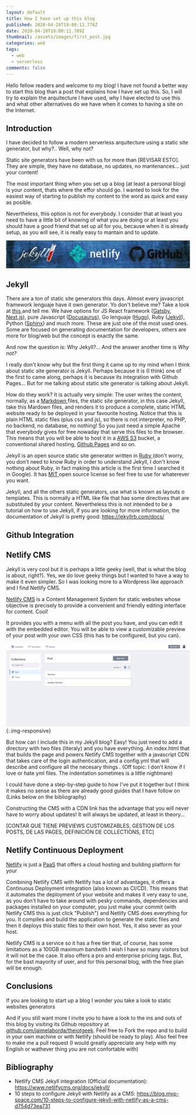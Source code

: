 ```yaml
---
layout: default
title: How I have set up this blog
published: 2020-04-28T19:00:11.778Z
date: 2020-04-28T19:00:11.789Z
thumbnail: /assets/images/first_post.jpg
categories: web
tags:
  - web
  - serverless
comments: false
---
```

Hello fellow readers and welcome to my blog! I have not found a better way to start this blog  than a post that explains how I have set up this. So, I will try to explain the arquitecture I have used, why I have elected to use this and what other alternatives do we have when it comes to having a site on the Internet.

<!--more-->

## Introduction

I have decided to follow a modern serverless arquitecture using a static site generator, but why?.. Well, why not?

Static site generators have been with us for more than \[REVISAR ESTO]. They are simple, they have no database, no updates, no mantenances... just your content!

The most important thing when you set up a blog (at least a personal blog) is your content, thats where the effor should go. I wanted to look for the easiest way of starting to publish my content to the word as quick and easy as posible. 

Nevertheless, this option is not for everybody. I consider that at least you need to have a little bit of knowing of what you are doing or at least you should have a good friend that set up all for you, because when it is already setup, as you will see, it is really easy to mantain and to update.

![](/assets/images/first_post.jpg)

## Jekyll

There are a ton of static site generators this days. Almost every javascript framework lenguaje have it own generator. Yo don't believe me? Take a look at [this ](https://www.staticgen.com/)and tell me. We have options for JS React framework ([Gatsby](https://www.gatsbyjs.org/), [Next.js](https://nextjs.org/)), pure Javascript ([Docusaurus](https://docusaurus.io/)), Go lenguaje ([Hugo](https://gohugo.io/)), Ruby ([Jekyll](https://jekyllrb.com/)), Python ([Sphinx](https://www.sphinx-doc.org/en/master/)) and much more. These are just one of the most used ones. Some are focused on generating documentation for developers, others are more for blog/web but the concept is exactly the same.

And now the question is: Why Jekyll?... And the answer another time is *Why not?*

I really don't know why but the first thing it came up to my mind when I think about static site generator is Jekyll. Perhaps because it is (I think) one of the first to came along, perhaps it is because its integration with Github Pages... But for me talking about static site generator is talking about Jekyll. 

How do they work? It is actually very simple: The user writes the content, normally, as a [Markdown ](https://en.wikipedia.org/wiki/Markdown)files, the static site generator, in this case Jekyll, take this Mardown files, and renders it to produce a complete, static HTML website ready to be deployed in your favourite hosting. Notice that this is plain HTML static files (plus css and js), so there is not interpreter, no PHP, no backend, no database, no nothing! So you just need a simple Apache that everybody gives for free nowaday that serve this files to the browser. This means that you will be able to host it in a [AWS S3](https://aws.amazon.com/s3/) bucket, a conventional shared hosting, [Github Pages](https://pages.github.com/) and so on.

Jekyll is an open source static site generator written in [Ruby ](https://www.ruby-lang.org/en/)(don't worry, you don't need to know Ruby in order to understand Jekyll, I don't know nothing about Ruby, in fact making this article is the first time I searched it in Google). It has [MIT ](https://opensource.org/licenses/MIT)open source license so feel free to use for whaterever you want.

Jekyll, and all the others static generators, use what is known as layouts o templates. This is normally a HTML like file that has some directives that are substituted by your content. Nevertheless this is not intended to be a tutorial on how to use Jekyll, if you are looking for more information, the documentation of Jekyll is pretty good: <https://jekyllrb.com/docs/>

## Github Integration



## Netlify CMS

Jekyll is very cool but it is perhaps a little geeky (well, that is what the blog is about, right?). Yes, we do love geeky things but I wanted to have a way to make it even simpler. So I was looking more to a Wordpress like approach and I find Netlify CMS. 

[Netlify CMS](https://www.netlifycms.org/) is a Content Management System for static websites whose objective is precisely to provide a convenient and friendly editing interface for content. Cool!

It provides you with a menu with all the post you have, and you can edit it with the embedded editor. You will be able to view a customizable preview of your post with your own CSS (this has to be configured, but you can). 

![](/assets/images/netlify_cms.png){:.img-responsive}

But how can I include this in my Jekyll blog? Easy! You just need to add a directory with two files (literaly) and you have everything. An index.html that that builds the page and powers Netlify CMS together with a javascript CDN that takes care of the login authentication, and a config.yml that will describe and configure all the necesary things . (Off topic: I don't know if I love or hate yml files. The indentation sometimes is a little nightmare)

I could have done a step-by-step guide to how I've put it together but I think it makes no sense as there are already good guides that I have follow on (Links below on the bibliography)

Constructing the CMS with a CDN link has the advantage that you will never have to worry about updates! It will always be updated, at least in theory...

\[CONTAR QUE TIENE PREVIEWS CUSTOMIZABLES, GESTION DE LOS POSTS, DE LAS PAGES, DEFINICIÓN DE COLLECTIONS, ETC]

## Netlify Continuous Deployment

[Netlify](https://www.netlify.com/) is just a [PaaS](https://azure.microsoft.com/en-gb/overview/what-is-paas/) that offers a cloud hosting and building platform for your 

Combining Netlify CMS with Netlify has a lot of advantages, it offers a Continuous Deployment integration (also known as CI/CD). This means that it automates the deployment of your website and makes it very easy to use, as you don't have to take around with pesky commands, dependencies and packages installed on your computer, you just make your commit (with Netlify CMS this is just click "Publish") and Netlify CMS does everything for you. It compiles and build the application to generate the static files and then it deploys this static files to their own host. Yes, it also sever as your host. 

Netlify CMS is a service so it has a free tier that, of course, has some limitations as a 100GB maximum bandwith I wish I have so many visitors but it will not be the case. It also offers a pro and enterprise pricing tags. But, for the bast mayority of user, and for this personal blog, with the free plan will be enough.

## Conclusions

If you are looking to start up a blog I wonder you take a look to static websites generators

And if you still want more I invite you to have a look to the ins and outs of this blog by visiting its Github repository at [github.com/jaimelaborda/theiotgeek](https://github.com/jaimelaborda/theiotgeek). Feel free to Fork the repo and to build in your own machine or with Netlify (should be ready to play). Also feel free to make me a pull request (I would greatly appreciate any help with my English or wathever thing you are not confortable with)

## Bibliography

* Netlify CMS Jekyll integration (Official documentation): <https://www.netlifycms.org/docs/jekyll/>
* 10 steps to configure Jekyll with Netlify as a CMS: <https://blog.mvp-space.com/10-steps-to-configure-jekyll-with-netlify-as-a-cms-d754d73ea731>